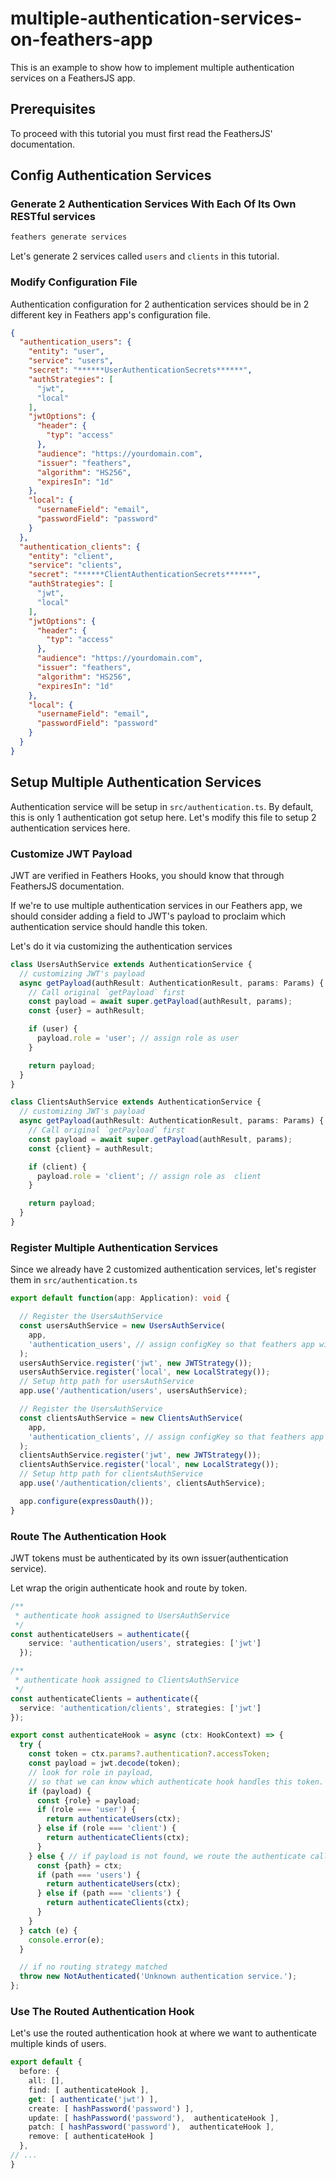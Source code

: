 # multiple-authentication-services-on-feathers-app

This is an example to show how to implement multiple authentication services on a FeathersJS app.  

## Prerequisites

To proceed with this tutorial you must first read the FeathersJS' documentation.

## Config Authentication Services 

### Generate 2 Authentication Services With Each Of Its Own RESTful services

```bash
feathers generate services
```

Let's generate 2 services called `users` and `clients` in this tutorial.  

### Modify Configuration File

Authentication configuration for 2 authentication services should be in 2 different key in Feathers app's configuration file.

```json
{
  "authentication_users": {
    "entity": "user",
    "service": "users",
    "secret": "******UserAuthenticationSecrets******",
    "authStrategies": [
      "jwt",
      "local"
    ],
    "jwtOptions": {
      "header": {
        "typ": "access"
      },
      "audience": "https://yourdomain.com",
      "issuer": "feathers",
      "algorithm": "HS256",
      "expiresIn": "1d"
    },
    "local": {
      "usernameField": "email",
      "passwordField": "password"
    }
  },
  "authentication_clients": {
    "entity": "client",
    "service": "clients",
    "secret": "******ClientAuthenticationSecrets******",
    "authStrategies": [
      "jwt",
      "local"
    ],
    "jwtOptions": {
      "header": {
        "typ": "access"
      },
      "audience": "https://yourdomain.com",
      "issuer": "feathers",
      "algorithm": "HS256",
      "expiresIn": "1d"
    },
    "local": {
      "usernameField": "email",
      "passwordField": "password"
    }
  }
}
```

## Setup Multiple Authentication Services

Authentication service will be setup in `src/authentication.ts`. By default, this is only 1 authentication got setup here. Let's modify this file to setup 2 authentication services here.

### Customize JWT Payload

JWT are verified in Feathers Hooks, you should know that through FeathersJS documentation.

If we're to use multiple authentication services in our Feathers app, we should consider adding a field to JWT's payload to proclaim which authentication service should handle this token.

Let's do it via customizing the authentication services

```typescript
class UsersAuthService extends AuthenticationService {
  // customizing JWT's payload
  async getPayload(authResult: AuthenticationResult, params: Params) {
    // Call original `getPayload` first
    const payload = await super.getPayload(authResult, params);
    const {user} = authResult;

    if (user) {
      payload.role = 'user'; // assign role as user
    }

    return payload;
  }
}

class ClientsAuthService extends AuthenticationService {
  // customizing JWT's payload
  async getPayload(authResult: AuthenticationResult, params: Params) {
    // Call original `getPayload` first
    const payload = await super.getPayload(authResult, params);
    const {client} = authResult;

    if (client) {
      payload.role = 'client'; // assign role as  client
    }

    return payload;
  }
}
```

### Register Multiple Authentication Services

Since we already have 2 customized authentication services, let's register them in `src/authentication.ts`

```typescript
export default function(app: Application): void {

  // Register the UsersAuthService
  const usersAuthService = new UsersAuthService(
    app,
    'authentication_users', // assign configKey so that feathers app will look for specific configuration for this authentication service
  );
  usersAuthService.register('jwt', new JWTStrategy());
  usersAuthService.register('local', new LocalStrategy());
  // Setup http path for usersAuthService
  app.use('/authentication/users', usersAuthService);

  // Register the UsersAuthService
  const clientsAuthService = new ClientsAuthService(
    app,
    'authentication_clients', // assign configKey so that feathers app will look for specific configuration for this authentication service
  );
  clientsAuthService.register('jwt', new JWTStrategy());
  clientsAuthService.register('local', new LocalStrategy());
  // Setup http path for clientsAuthService
  app.use('/authentication/clients', clientsAuthService);

  app.configure(expressOauth());
}
```

### Route The Authentication Hook

JWT tokens must be authenticated by its own issuer(authentication service).

Let wrap the origin authenticate hook and route by token.

```typescript
/**
 * authenticate hook assigned to UsersAuthService
 */
const authenticateUsers = authenticate({
    service: 'authentication/users', strategies: ['jwt']
  });

/**
 * authenticate hook assigned to ClientsAuthService
 */
const authenticateClients = authenticate({
  service: 'authentication/clients', strategies: ['jwt']
});

export const authenticateHook = async (ctx: HookContext) => {
  try {
    const token = ctx.params?.authentication?.accessToken;
    const payload = jwt.decode(token);
    // look for role in payload, 
    // so that we can know which authenticate hook handles this token.
    if (payload) {
      const {role} = payload;
      if (role === 'user') {
        return authenticateUsers(ctx);
      } else if (role === 'client') {
        return authenticateClients(ctx);
      }
    } else { // if payload is not found, we route the authenticate call by it's path, this is mostly in login situations.
      const {path} = ctx;
      if (path === 'users') {
        return authenticateUsers(ctx);
      } else if (path === 'clients') {
        return authenticateClients(ctx);
      }
    }
  } catch (e) {
    console.error(e);
  }

  // if no routing strategy matched
  throw new NotAuthenticated('Unknown authentication service.');
};
```

### Use The Routed Authentication Hook

Let's use the routed authentication hook at where we want to authenticate multiple kinds of users.

```typescript
export default {
  before: {
    all: [],
    find: [ authenticateHook ],
    get: [ authenticate('jwt') ],
    create: [ hashPassword('password') ],
    update: [ hashPassword('password'),  authenticateHook ],
    patch: [ hashPassword('password'),  authenticateHook ],
    remove: [ authenticateHook ]
  },
// ... 
}
```
